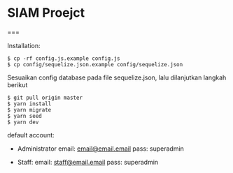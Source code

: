 # SIAM Proejct
===

Installation:



```
$ cp -rf config.js.example config.js
$ cp config/sequelize.json.example config/sequelize.json
```

Sesuaikan config database pada file sequelize.json, lalu dilanjutkan langkah berikut

```
$ git pull origin master
$ yarn install
$ yarn migrate
$ yarn seed
$ yarn dev
```



default account:

- Administrator
   email: email@email.email
   pass: superadmin

- Staff:
    email: staff@email.email
    pass: superadmin
